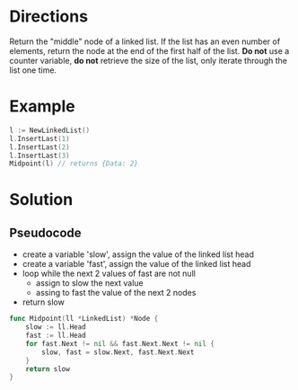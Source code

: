 # Directions

Return the "middle" node of a linked list. If the list has an even number of elements, return the node at the end of the first half of the list.
**Do not** use a counter variable, **do not** retrieve the size of the list, only iterate through the list one time.

# Example

```go
l := NewLinkedList()
l.InsertLast(1)
l.InsertLast(2)
l.InsertLast(3)
Midpoint(l) // returns {Data: 2}
```

# Solution

## Pseudocode

* create a variable 'slow', assign the value of the linked list head
* create a variable 'fast', assign the value of the linked list head
* loop while the next 2 values of fast are not null
	* assign to slow the next value
	* assing to fast the value of the next 2 nodes
* return slow


```go
func Midpoint(ll *LinkedList) *Node {
	slow := ll.Head
	fast := ll.Head
	for fast.Next != nil && fast.Next.Next != nil {
		slow, fast = slow.Next, fast.Next.Next
	}
	return slow
}
```